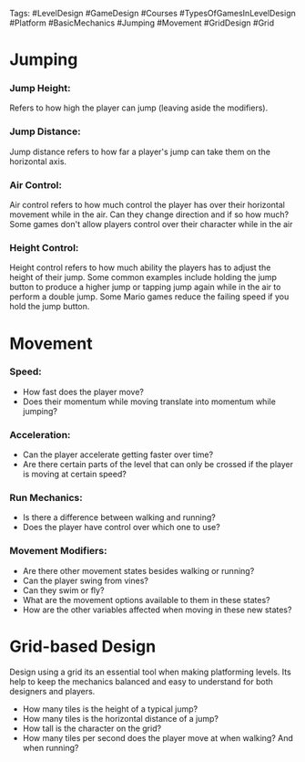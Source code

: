 Tags: #LevelDesign #GameDesign #Courses #TypesOfGamesInLevelDesign #Platform #BasicMechanics #Jumping #Movement #GridDesign #Grid 

# Jumping

### Jump Height:
Refers to how high the player can jump (leaving aside the modifiers).

### Jump Distance:
Jump distance refers to how far a player's jump can take them on the horizontal axis.

### Air Control:
Air control refers to how much control the player has over their horizontal movement while in the air. Can they change direction and if so how much? Some games don't allow players control over their character while in the air

### Height Control:
Height control refers to how much ability the players has to adjust the height of their jump. Some common examples include holding the jump button to produce a higher jump or tapping jump again while in the air to perform a double jump. Some Mario games reduce the failing speed if you hold the jump button.

# Movement

### Speed:
- How fast does the player move? 
- Does their momentum while moving translate into momentum while jumping?

### Acceleration:
- Can the player accelerate getting faster over time? 
- Are there certain parts of the level that can only be crossed if the player is moving at certain speed?

### Run Mechanics:
- Is there a difference between walking and running?
- Does the player have control over which one to use?

### Movement Modifiers:
- Are there other movement states besides walking or running? 
- Can the player swing from vines? 
- Can they swim or fly? 
- What are the movement options available to them in these states? 
- How are the other variables affected when moving in these new states?

# Grid-based Design
Design using a grid its an essential tool when making platforming levels. Its help to keep the mechanics balanced and easy to understand for both designers and players.

- How many tiles is the height of a typical jump?
- How many tiles is the horizontal distance of a jump?
- How tall is the character on the grid?
- How many tiles per second does the player move at when walking? And when running?

